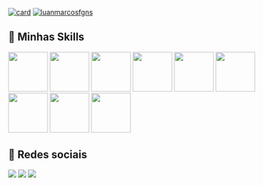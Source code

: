 [![card](https://github-readme-stats.vercel.app/api?username=luanmarcosfgns&theme=default)](https://github.com/luanmacosfgns/)
[![luanmarcosfgns](https://github-readme-stats.vercel.app/api/top-langs/?username=luanmarcosfgns&hide=html&layout=compact&theme=default)](https://github.com/luanmarcosfgns/)
<br>
## 🚀 Minhas Skills
<div style="width:100%;">
<imgheight="80px" src="https://cdn.jsdelivr.net/gh/devicons/devicon/icons/php/php-original.svg" />
<img height="80px" src="https://cdn.jsdelivr.net/gh/devicons/devicon/icons/cakephp/cakephp-original.svg" />
<img height="80px" src="https://cdn.jsdelivr.net/gh/devicons/devicon/icons/html5/html5-original.svg" />
<img height="80px" src="https://cdn.jsdelivr.net/gh/devicons/devicon/icons/laravel/laravel-plain.svg" />

<img height="80px" src="https://cdn.jsdelivr.net/gh/devicons/devicon/icons/javascript/javascript-original.svg" />
<img height="80px" src="https://cdn.jsdelivr.net/gh/devicons/devicon/icons/css3/css3-original.svg" />
<img height="80px" src="https://cdn.jsdelivr.net/gh/devicons/devicon/icons/java/java-original.svg" />
<img height="80px" src="https://cdn.jsdelivr.net/gh/devicons/devicon/icons/mysql/mysql-original.svg" />
<img  height="80px" src="https://cdn.jsdelivr.net/gh/devicons/devicon/icons/microsoftsqlserver/microsoftsqlserver-plain-wordmark.svg" />
 <img height="80px" src="https://cdn.jsdelivr.net/gh/devicons/devicon/icons/postgresql/postgresql-original.svg" /> 

</div>

## 📱 Redes sociais
[<img src="https://img.shields.io/badge/linkedin-%230077B5.svg?&style=for-the-badge&logo=linkedin&logoColor=white" />](http://www.linkedin.com/in/luan-figueira-13b07a72) 
[<img src = "https://img.shields.io/badge/instagram-%23E4405F.svg?&style=for-the-badge&logo=instagram&logoColor=white">](https://www.instagram.com/USERNAME/) 
[<img src = "https://img.shields.io/badge/facebook-%231877F2.svg?&style=for-the-badge&logo=facebook&logoColor=white">](https://www.facebook.com/luanmarcos.figueira/)

